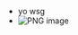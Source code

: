 - yo wsg
- ![PNG image](https://github.com/user-attachments/assets/0af27d73-0f03-4356-ac4a-611e6c92b360)



<!---
trdxxl/trdxxl is a ✨ special ✨ repository because its `README.md` (this file) appears on your GitHub profile.
You can click the Preview link to take a look at your changes.
--->
